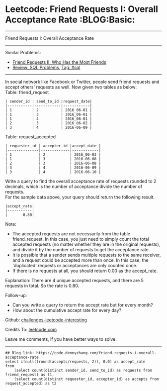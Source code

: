 
# Leetcode: Friend Requests I: Overall Acceptance Rate     :BLOG:Basic:

---

Friend Requests I: Overall Acceptance Rate  

---

Similar Problems:  

-   [Friend Requests II: Who Has the Most Friends](https://code.dennyzhang.com/friend-requests-ii-who-has-the-most-friends)
-   [Review: SQL Problems](https://code.dennyzhang.com/review-sql), [Tag: #sql](https://code.dennyzhang.com/tag/sql)

---

In social network like Facebook or Twitter, people send friend requests and accept others' requests as well. Now given two tables as below:  
Table: friend\_request  

    | sender_id | send_to_id |request_date|
    |-----------|------------|------------|
    | 1         | 2          | 2016_06-01 |
    | 1         | 3          | 2016_06-01 |
    | 1         | 4          | 2016_06-01 |
    | 2         | 3          | 2016_06-02 |
    | 3         | 4          | 2016-06-09 |

Table: request\_accepted  

    | requester_id | accepter_id |accept_date |
    |--------------|-------------|------------|
    | 1            | 2           | 2016_06-03 |
    | 1            | 3           | 2016-06-08 |
    | 2            | 3           | 2016-06-08 |
    | 3            | 4           | 2016-06-09 |
    | 3            | 4           | 2016-06-10 |

Write a query to find the overall acceptance rate of requests rounded to 2 decimals, which is the number of acceptance divide the number of requests.  
For the sample data above, your query should return the following result.  

    |accept_rate|
    |-----------|
    |       0.80|

Note:  

-   The accepted requests are not necessarily from the table friend\_request. In this case, you just need to simply count the total accepted requests (no matter whether they are in the original requests), and divide it by the number of requests to get the acceptance rate.
-   It is possible that a sender sends multiple requests to the same receiver, and a request could be accepted more than once. In this case, the 'duplicated' requests or acceptances are only counted once.
-   If there is no requests at all, you should return 0.00 as the accept\_rate.

Explanation: There are 4 unique accepted requests, and there are 5 requests in total. So the rate is 0.80.  

Follow-up:  

-   Can you write a query to return the accept rate but for every month?
-   How about the cumulative accept rate for every day?

Github: [challenges-leetcode-interesting](https://github.com/DennyZhang/challenges-leetcode-interesting/tree/master/problems/friend-requests-i-overall-acceptance-rate)  

Credits To: [leetcode.com](https://leetcode.com/problems/friend-requests-i-overall-acceptance-rate/description/)  

Leave me comments, if you have better ways to solve.  

---

    ## Blog link: https://code.dennyzhang.com/friend-requests-i-overall-acceptance-rate
    select ifnull((round(accepts/requests, 2)), 0.0) as accept_rate
    from
        (select count(distinct sender_id, send_to_id) as requests from friend_request) as t1,
        (select count(distinct requester_id, accepter_id) as accepts from request_accepted) as t2

